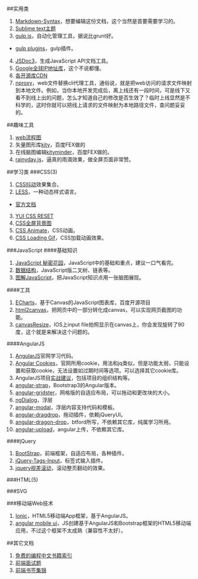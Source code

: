 ##实用类
 1. [Markdown-Syntax](https://gitcafe.com/riku/Markdown-Syntax-CN/blob/master/syntax.md )，想要编辑这份文档，这个当然是首要需要学习的。    
 2. [Sublime text主题](https://github.com/kkga/spacegray)    
 3. [gulp.js](https://github.com/gulpjs/gulp/blob/master/docs/getting-started.md#getting-started)，自动化管理工具，据说比grunt好。
   -  [gulp plugins](http://gratimax.github.io/search-gulp-plugins/)，gulp插件。
 4. [JSDoc3](https://github.com/jsdoc3/jsdoc)，生成JavaScript API文档工具。
 5. [Google全球IP地址库](https://github.com/justjavac/Google-IPs)，这个不说都懂。
 6. [各开源库CDN](http://open.bootcss.com/)   
 7. [nproxy](https://github.com/goddyZhao/nproxy)，web文件替换cli代理工具，通俗说，就是把web访问的请求文件映射到本地文件。例如，当你本地开发完成后，离上线还有一段时间，可是线下又看不到线上出的问题，怎么才知道自己的修改是否生效了？临时上线显然是不科学的，这时你就可以把线上请求的文件映射为本地路径文件，查问题妥妥的。  

##趣味工具
 1. [web流程图](https://github.com/sporritt/jsPlumb)   
 2. 矢量图形库[kity](https://github.com/fex-team/kity)，百度FEX做的   
 3. 在线脑图编辑[kityminder](https://github.com/fex-team/kityminder)，百度FEX做的。
 4. [rainyday.js](https://github.com/maroslaw/rainyday.js)，逼真的雨滴效果，做全屏页面非常赞。

##学习类
###CSS(3)
 1. [CSS抖动](https://github.com/elrumordelaluz/csshake)效果集合。
 2. [LESS](https://github.com/less/less.js)，一种动态样式语言。
   + [官方文档](http://lesscss.org/)
 3. [YUI CSS RESET](http://yuilibrary.com/yui/docs/cssreset/)    
 4. [CSS全屏背景图](http://sixrevisions.com/css/responsive-background-image/?utm_source=CSS-Weekly&utm_campaign=Issue-117&utm_medium=email)   
 5. [CSS Animate](https://github.com/daneden/animate.css)，CSS动画。
 6. [CSS Loading Gif](https://github.com/ConnorAtherton/loaders.css)，CSS加载动画效果。
 

###JavaScript
####基础知识
 1. [JavaScript 秘密花园](http://bonsaiden.github.io/JavaScript-Garden/zh/)，JavaScript中的基础和重点，建议一口气看完。
 2. [数据结构](https://github.com/davidshariff/computer-science )，JavaScript版二叉树、链表等。
 3. [图解JavaScript](https://github.com/coodict/javascript-in-one-pic)，把JavaScript知识点用一张脑图展现。
 
####工具
 1. [ECharts](https://github.com/ecomfe/echarts)，基于Canvas的JavaScript图表库，百度开源项目
 2. [html2canvas](https://github.com/niklasvh/html2canvas)，把网页中的一部分转化成canvas，可以实现网页截图的功能。
 3. [canvasResize](https://github.com/gokercebeci/canvasResize)，IOS上input file拍照显示在canvas上，你会发现旋转了90度，这个就是来解决这个问题的。
 


####AngularJS
 1. [AngularJS](https://github.com/angular/angular.js)官网学习代码。
 2. [Angular Cookies](https://github.com/angular/bower-angular-cookies)，官网所用cookie，用法和jq类似，但是功能太弱，只能设置和获取cookie，无法设置如过期时间等选项。可以选择其它cookie库。
 3. AngularJS项目[实战建议](https://github.com/mgechev/angularjs-style-guide)，包括项目的组织结构等。
 4. [angular-strap](https://github.com/mgcrea/angular-strap)，Bootstrap3的Angular版本。
 5. [angular-gridster](https://github.com/ManifestWebDesign/angular-gridster)，网格版的自适应布局，可以拖动和更改块的大小。
 6. [ngDialog](https://github.com/likeastore/ngDialog#api)，浮层
 7. [angular-modal](https://github.com/btford/angular-modal)，浮层内容支持代码和模板。  
 8. [angular-dragdrop](https://github.com/codef0rmer/angular-dragdrop)，拖动插件，依赖jQueryUI。
 9. [angular-dragon-drop](https://github.com/btford/angular-dragon-drop)，btford所写，不依赖其它库，纯属学习所用。
 10. [angular-upload](https://github.com/leon/angular-upload)，angular上传，不依赖其它库。
     
####jQuery
 1. [BootStrap](https://github.com/twbs/bootstrap)，前端框架，自适应布局，各种插件。    
 2. [jQuery-Tags-Input](https://github.com/xoxco/jQuery-Tags-Input)，标签式输入插件。
 3. [jquery视差滚动](https://github.com/alvarotrigo/fullPage.js)，滚动整页翻动的效果。


###HTML(5)

###SVG



###移动端Web技术
 1. [Ionic](https://github.com/driftyco/ionic)，HTML5移动端App框架，基于AngularJS。
 2. [angular mobile ui](https://github.com/mcasimir/mobile-angular-ui)，JS创建基于AngularJS和Bootstrap框架的HTML5移动端应用，不过这个框架不太成熟（兼容性不太好）。   

##其它文档
 1. [免费的编程中文书籍索引](https://github.com/justjavac/free-programming-books-zh_CN#javascript)
 2. [前端面试题](https://github.com/darcyclarke/Front-end-Developer-Interview-Questions)    
 3. [前端书签集锦](https://github.com/dypsilon/frontend-dev-bookmarks)    
